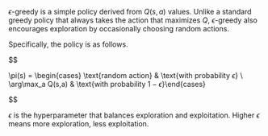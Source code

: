

$\epsilon$-greedy is a simple policy derived from $Q(s, a)$ values. Unlike a standard greedy policy that always takes the action that maximizes $Q$, $\epsilon$-greedy also encourages exploration by occasionally choosing random actions.

Specifically, the policy is as follows.

$$

\pi(s) = \begin{cases} \text{random action} & \text{with probability $\epsilon$} \\ \arg\max_a Q(s,a) & \text{with probability $1-\epsilon$}\end{cases}

$$

$\epsilon$ is the hyperparameter that balances exploration and exploitation. Higher $\epsilon$ means more exploration, less exploitation.


